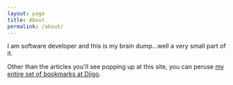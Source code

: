 ```yaml
---
layout: page
title: About
permalink: /about/
---
```


I am software developer and this is my brain dump...well a very small part of it.

Other than the articles you'll see popping up at this site, you can peruse
[my entire set of bookmarks at Diigo](https://www.diigo.com/user/itzgeoff).
